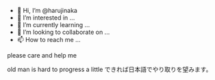 - 👋 Hi, I’m @harujinaka
- 👀 I’m interested in ...
- 🌱 I’m currently learning ...
- 💞️ I’m looking to collaborate on ...
- 📫 How to reach me ...

<!---
harujinaka/harujinaka is a ✨ special ✨ repository because its `README.md` (this file) appears on your GitHub profile.
You can click the Preview link to take a look at your changes.
--->please care and help me
old man is hard to progress a little
できれば日本語でやり取りを望みます。

